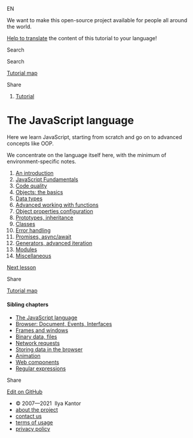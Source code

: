 EN

<!-- -->

We want to make this open-source project available for people all around the world.

[Help to translate](https://javascript.info/translate) the content of this tutorial to your language!

Search

Search

<a href="/tutorial/map" class="map"><span class="map__text">Tutorial map</span></a>

<span class="share-icons__title">Share</span><a href="https://twitter.com/share?url=https%3A%2F%2Fjavascript.info%2Fjs" class="share share_tw"></a><a href="https://www.facebook.com/sharer/sharer.php?s=100&amp;p%5Burl%5D=https%3A%2F%2Fjavascript.info%2Fjs" class="share share_fb"></a>

1.  <a href="/" class="breadcrumbs__link"><span class="breadcrumbs__hidden-text">Tutorial</span></a>

# The JavaScript language

Here we learn JavaScript, starting from scratch and go on to advanced concepts like OOP.

We concentrate on the language itself here, with the minimum of environment-specific notes.

1.  <a href="/getting-started" class="lessons-list__link">An introduction</a>
2.  <a href="/first-steps" class="lessons-list__link">JavaScript Fundamentals</a>
3.  <a href="/code-quality" class="lessons-list__link">Code quality</a>
4.  <a href="/object-basics" class="lessons-list__link">Objects: the basics</a>
5.  <a href="/data-types" class="lessons-list__link">Data types</a>
6.  <a href="/advanced-functions" class="lessons-list__link">Advanced working with functions</a>
7.  <a href="/object-properties" class="lessons-list__link">Object properties configuration</a>
8.  <a href="/prototypes" class="lessons-list__link">Prototypes, inheritance</a>
9.  <a href="/classes" class="lessons-list__link">Classes</a>
10. <a href="/error-handling" class="lessons-list__link">Error handling</a>
11. <a href="/async" class="lessons-list__link">Promises, async/await</a>
12. <a href="/generators-iterators" class="lessons-list__link">Generators, advanced iteration</a>
13. <a href="/modules" class="lessons-list__link">Modules</a>
14. <a href="/js-misc" class="lessons-list__link">Miscellaneous</a>

<a href="/getting-started" class="page__nav page__nav_next"><span class="page__nav-text"><span class="page__nav-text-shortcut"></span></span><span class="page__nav-text-alternate">Next lesson</span></a>

<span class="share-icons__title">Share</span><a href="https://twitter.com/share?url=https%3A%2F%2Fjavascript.info%2Fjs" class="share share_tw"></a><a href="https://www.facebook.com/sharer/sharer.php?s=100&amp;p%5Burl%5D=https%3A%2F%2Fjavascript.info%2Fjs" class="share share_fb"></a>

<a href="/tutorial/map" class="map"><span class="map__text">Tutorial map</span></a>

<a href="/tutorial/map" class="map"></a>

#### Sibling chapters

- <a href="/js" class="sidebar__link">The JavaScript language</a>
- <a href="/ui" class="sidebar__link">Browser: Document, Events, Interfaces</a>
- <a href="/frames-and-windows" class="sidebar__link">Frames and windows</a>
- <a href="/binary" class="sidebar__link">Binary data, files</a>
- <a href="/network" class="sidebar__link">Network requests</a>
- <a href="/data-storage" class="sidebar__link">Storing data in the browser</a>
- <a href="/animation" class="sidebar__link">Animation</a>
- <a href="/web-components" class="sidebar__link">Web components</a>
- <a href="/regular-expressions" class="sidebar__link">Regular expressions</a>

Share

<a href="https://twitter.com/share?url=https%3A%2F%2Fjavascript.info%2Fjs" class="share share_tw sidebar__share"></a><a href="https://www.facebook.com/sharer/sharer.php?s=100&amp;p%5Burl%5D=https%3A%2F%2Fjavascript.info%2Fjs" class="share share_fb sidebar__share"></a>

<a href="https://github.com/javascript-tutorial/en.javascript.info/blob/master/1-js" class="sidebar__link">Edit on GitHub</a>

- © 2007—2021  Ilya Kantor
- <a href="/about" class="page-footer__link">about the project</a>
- <a href="/about#contact-us" class="page-footer__link">contact us</a>
- <a href="/terms" class="page-footer__link">terms of usage</a>
- <a href="/privacy" class="page-footer__link">privacy policy</a>
